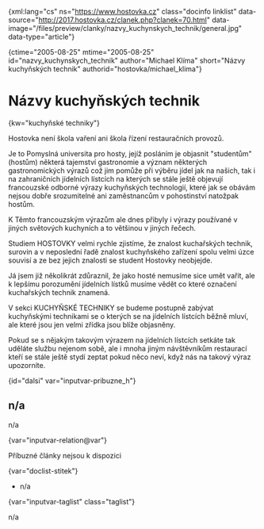 
{xml:lang="cs" ns="https://www.hostovka.cz" class="docinfo linklist" data-source="http://2017.hostovka.cz/clanek.php?clanek=70.html" data-image="/files/preview/clanky/nazvy\_kuchynskych\_technik/general.jpg" data-type="article"}

{ctime="2005-08-25" mtime="2005-08-25" id="nazvy\_kuchynskych\_technik" author="Michael Klíma" short="Názvy kuchyňských technik" authorid="hostovka/michael_klima"}

# Názvy kuchyňských technik 

{kw="kuchyňské techniky"}

Hostovka není škola vaření ani škola řízení restauračních provozů. 

Je to Pomyslná universita pro hosty, jejíž posláním je objasnit "studentům" (hostům) některá tajemství gastronomie a význam některých gastronomických výrazů což jim pomůže při výběru jídel jak na našich, tak i na zahraničních jídelních lístcích na kterých se stále ještě objevují francouzské odborné výrazy kuchyňských technologií, které jak se obávám nejsou dobře srozumitelné ani zaměstnancům v pohostinství natožpak hostům. 

K Těmto francouzským výrazům ale dnes přibyly i výrazy používané v jiných světových kuchyních a to většinou v jiných řečech. 

Studiem HOSTOVKY velmi rychle zjistíme, že znalost kuchařských technik, surovin a v neposlední řadě znalost kuchyňského zařízení spolu velmi úzce souvisí a ze bez jejich znalosti se student Hostovky neobjejde. 

Já jsem již několikrát zdůraznil, že jako hosté nemusíme sice umět vařit, ale k lepšímu porozumění jídelních lístků musíme vědět co které označení kuchařských technik znamená. 

V sekci KUCHYŇSKÉ TECHNIKY se budeme postupně zabývat kuchyňskými technikami se o kterých se na jídelních lístcích běžně mluví, ale které jsou jen velmi zřídka jsou blíže objasněny. 

Pokud se s nějakým takovým výrazem na jídelních lístcích setkáte tak uděláte službu nejenom sobě, ale i mnoha jiným návštěvníkům restaurací kteří se stále ještě stydí zeptat pokud něco neví, když nás na takový výraz upozorníte. 

{id="dalsi" var="inputvar-pribuzne_h"}

## n/a 

n/a 

{var="inputvar-relation@var"}

Příbuzné články nejsou k dispozici 

{var="doclist-stitek"}

  * n/a 

{var="inputvar-taglist" class="taglist"}

n/a

